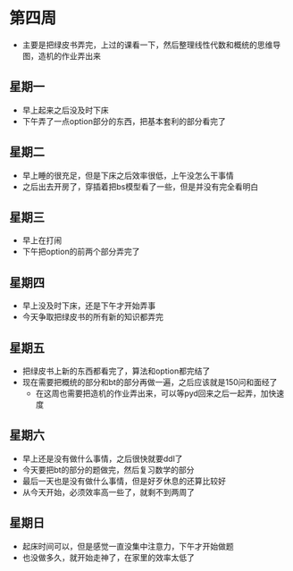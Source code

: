 # 第四周

- 主要是把绿皮书弄完，上过的课看一下，然后整理线性代数和概统的思维导图，造机的作业弄出来

## 星期一

- 早上起来之后没及时下床
- 下午弄了一点option部分的东西，把基本套利的部分看完了

## 星期二

- 早上睡的很充足，但是下床之后效率很低，上午没怎么干事情
- 之后出去开房了，穿插着把bs模型看了一些，但是并没有完全看明白

## 星期三

- 早上在打闹
- 下午把option的前两个部分弄完了

## 星期四

- 早上没及时下床，还是下午才开始弄事
- 今天争取把绿皮书的所有新的知识都弄完

## 星期五

- 把绿皮书上新的东西都看完了，算法和option都完结了
- 现在需要把概统的部分和bt的部分再做一遍，之后应该就是150问和面经了
  - 在这周也需要把造机的作业弄出来，可以等pyd回来之后一起弄，加快速度

## 星期六

- 早上还是没有做什么事情，之后很快就要ddl了
- 今天要把bt的部分的题做完，然后复习数学的部分
- 最后一天也是没有做什么事情，但是好歹休息的还算比较好
- 从今天开始，必须效率高一些了，就剩不到两周了

## 星期日

- 起床时间可以，但是感觉一直没集中注意力，下午才开始做题
- 也没做多久，就开始走神了，在家里的效率太低了